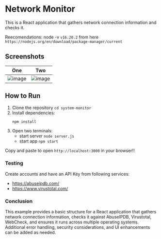 # Network Monitor

This is a React application that gathers network connection information and checks it.

Reecomendations: 
node -v  `v16.20.2`   from here `https://nodejs.org/en/download/package-manager/current`

## Screenshots
|One| Two|
---|---
![image](https://github.com/user-attachments/assets/bbaa92bf-0ff7-4de8-b077-6dce2abda54f) | ![image](https://github.com/user-attachments/assets/73358a73-abb2-4224-a542-6631c8c4d000)



## How to Run

1. Clone the repository
  `cd system-monitor`
2. Install dependencies:
   ```bash
   npm install
3. Open two terminals:
   - start server `node server.js`
   - start app `npm start`
   
Copy and paste to open `http://localhost:3000` in your browser!!


### Testing
Create accounts and have an API Key from following  services: 
- https://abuseipdb.com/
- https://www.virustotal.com/



### Conclusion

This example provides a basic structure for a React application that gathers network connection information, checks it against AbuseIPDB, Virustotal, WebCheck, and ensures it runs across multiple operating systems. Additional error handling, security considerations, and UI enhancements can be added as needed.
